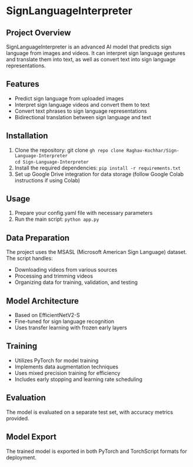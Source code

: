 # SignLanguageInterpreter

## Project Overview
SignLanguageInterpreter is an advanced AI model that predicts sign language from images and videos. It can interpret sign language gestures and translate them into text, as well as convert text into sign language representations.

## Features
- Predict sign language from uploaded images
- Interpret sign language videos and convert them to text
- Convert text phrases to sign language representations
- Bidirectional translation between sign language and text

## Installation

1. Clone the repository:
   git clone `gh repo clone Raghav-Kochhar/Sign-Language-Interpreter`
   <br>
   `cd Sign-Language-Interpreter`
3. Install the required dependencies:
   `pip install -r requirements.txt`
4. Set up Google Drive integration for data storage (follow Google Colab instructions if using Colab)

## Usage

1. Prepare your config.yaml file with necessary parameters
2. Run the main script:
   `python app.py`

## Data Preparation
The project uses the MSASL (Microsoft American Sign Language) dataset. The script handles:
- Downloading videos from various sources
- Processing and trimming videos
- Organizing data for training, validation, and testing

## Model Architecture
- Based on EfficientNetV2-S
- Fine-tuned for sign language recognition
- Uses transfer learning with frozen early layers

## Training
- Utilizes PyTorch for model training
- Implements data augmentation techniques
- Uses mixed precision training for efficiency
- Includes early stopping and learning rate scheduling

## Evaluation
The model is evaluated on a separate test set, with accuracy metrics provided.

## Model Export
The trained model is exported in both PyTorch and TorchScript formats for deployment.
